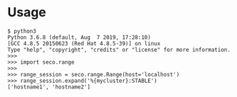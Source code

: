 # Usage

    $ python3
    Python 3.6.8 (default, Aug  7 2019, 17:28:10) 
    [GCC 4.8.5 20150623 (Red Hat 4.8.5-39)] on linux
    Type "help", "copyright", "credits" or "license" for more information.
    >>> 
    >>> import seco.range
    >>> 
    >>> range_session = seco.range.Range(host='localhost')
    >>> range_session.expand('%{mycluster}:STABLE')
    ['hostname1', 'hostname2']
    
